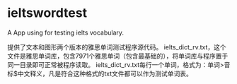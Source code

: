 # ieltswordtest
A App using for testing ielts vocabulary.

提供了文本和图形两个版本的雅思单词测试程序源代码。
ielts_dict_rv.txt，这个文件是雅思单词库，包含7971个雅思单词（包含最基础的），将单词库与程序置于同一目录即可正常被程序读取。
ielts_dict_rv.txt每行一个单词，格式为：单词>音标$中文释义，凡是符合这种格式的txt文件都可以作为测试单词表。
